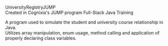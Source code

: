 UniversityRegistryJUMP<br/>
Created in Cognixia's JUMP program Full-Stack Java Training 

A program used to simulate the student and university course relationship in Java.<br/>
Utilizes array manipulation, enum usage, method calling and application of properly declaring class variables.<br/>

